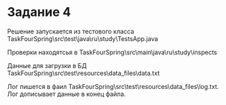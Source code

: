 <h1>Задание 4</h1>

<p>Решение запускается из тестового класса TaskFourSpring\src\test\java\ru\study\TestsApp.java</p>
<p>Проверки находятсья в TaskFourSpring\src\main\java\ru\study\inspects</p>
<p>Данные для загрузки в БД TaskFourSpring\src\test\resources\data_files\data.txt</p>
<p>Лог пишется в фаил TaskFourSpring\src\test\resources\data_files\log.txt. Лог дописывает данные в конец файла.</p>
